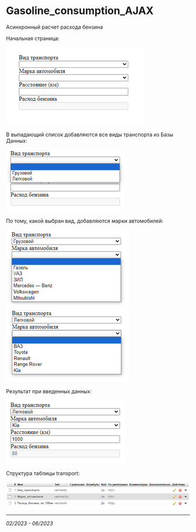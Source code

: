 # Gasoline_consumption_AJAX
Асинхронный расчет расхода бензина 

Начальная страница:

![index](img/index_img.png)

В выпадающий список добавляются все виды транспорта из Базы Данных:

![kind-select](img/kind-select.png)

По тому, какой выбран вид, добавляются марки автомобилей:

![brand-select1](img/brand-select1.png)
![brand-select2](img/brand-select2.png)

Результат при введенных данных:

![result_img](img/result_img.png)

Структура таблицы transport:

![db](img/db.png)

---

*02/2023 - 06/2023*
